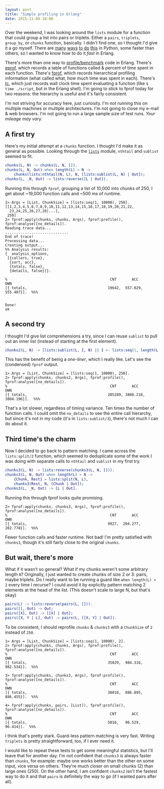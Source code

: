 ```yaml
---
layout: post
title: "Simple profiling in Erlang"
date: 2015-11-09 18:00
---
```


Over the weekend, I was looking around the ```lists``` module for a function that could group a list into pairs or triplets.  Either a ```pairs```, ```triplets```, ```group_by```, or ```chunks``` function, basically.  I didn't find one, so I thought I'd give it a go myself.  There are [many][py-1] [ways][py-2] [to][py-3] [do][py-4] [this][py-5] in Python, some faster than others, so I wanted to know how to do it *fast* in Erlang.

There's more than one way to [profile/benchmark][profiling] code in Erlang.  There's [eprof][eprof], which records a table of functions called & percent of time spent in each function.  There's [fprof][fprof], which records hierarchical profiling information (what called what, how much time was spent in each).  There's [tc][tc], which just records wall clock time spent evaluating a function (like ```$ time ./script```, but in the Erlang shell).  I'm going to stick to fprof today for two reasons: the hierarchy is useful and it's fairly consistent.

I'm not striving for accuracy here, just curiosity.  I'm not running this on multiple machines or multiple architectures.  I'm not going to close my e-mail & web browsers.  I'm not going to run a large sample size of test runs.  *Your mileage may vary.*

## A first try

Here's my initial attempt at a ```chunks``` function.  I thought I'd make it as general as possible.  Looking through the [```lists```][lists] module, ```nthtail``` and ```sublist``` seemed to fit.

~~~Erlang
chunks(L, N) -> chunks(L, N, []).
chunks(L, N, Out) when length(L) > N ->
    chunks(lists:nthtail(N, L), N, [lists:sublist(L, N) | Out]);
chunks(L, _N, Out) -> lists:reverse([L | Out]).
~~~

Running this through ```fprof```, grouping a list of 10,000 into chunks of 250, I get about ~19,000 function calls and ~500 ms of runtime.

~~~
1> Args = [List, ChunkSize] = [lists:seq(1, 10000), 250].
[[1,2,3,4,5,6,7,8,9,10,11,12,13,14,15,16,17,18,19,20,21,22,
  23,24,25,26,27,28|...],
 250]
2> fprof:apply(chunks, chunks, Args), fprof:profile(), fprof:analyse([no_details]). 
Reading trace data...
.............................
End of trace!
Processing data...
Creating output...
%% Analysis results:
{  analysis_options,
 [{callers, true},
  {sort, acc},
  {totals, false},
  {details, false}]}.

%                                               CNT       ACC       OWN        
[{ totals,                                     19642,  557.029,  555.407}].  %%%


Done!
ok
~~~

## A second try

I thought I'd give list comprehensions a try, since I can reuse ```sublist``` to pull out an inner list (instead of starting at the first element).

~~~Erlang
chunks2(L, N) -> [lists:sublist(L, I, N) || I <- lists:seq(1, length(L), N)].
~~~

This has the benefit of being a *one-liner*, which I really like.  Let's see the (condensed) ```fprof``` output.

~~~
1> Args = [List, ChunkSize] = [lists:seq(1, 10000), 250].
2> fprof:apply(chunks, chunks2, Args), fprof:profile(), fprof:analyse([no_details]).
%                                               CNT       ACC       OWN        
[{ totals,                                     205289, 3808.218, 3804.196}].  %%%
~~~

That's a lot slower, regardless of timing variance.  Ten times the number of function calls.  I could omit the ```no_details``` to see the entire call hierarchy, but since it's not in my code (it's in ```lists:sublist/3```), there's not much I can do about it.

## Third time's the charm

Now I decided to go back to pattern matching.  I came across the ```lists:split/2``` function, which seemed to deduplicate some of the work I was doing with separate calls to ```nthtail``` and ```sublist``` in my first try.

~~~Erlang
chunks3(L, N) -> lists:reverse(chunks3(L, N, [])).
chunks3(L, N, Out) when length(L) > N ->
    {Chunk, Rest} = lists:split(N, L),
    chunks3(Rest, N, [Chunk | Out]);
chunks3(L, _N, Out) -> [L | Out].
~~~

Running this through fprof looks quite promising.

~~~
2> fprof:apply(chunks, chunks3, Args), fprof:profile(), fprof:analyse([no_details]).
%                                               CNT       ACC       OWN        
[{ totals,                                     9927,  204.277,  202.778}].  %%%
~~~

Fewer function calls and faster runtime.  Not bad!  I'm pretty satisfied with ```chunks3```, though it's still fairly close to the original ```chunks```.

## But wait, there's more

What if it wasn't so general?  What if my chunks weren't some arbitrary length ```N```?  Originally, I just wanted to create chunks of size 2 or 3: pairs, maybe triplets.  Do I really want to be running a guard like ```when length(L) > 2``` every time I recurse?  I could avoid it by explicitly pattern matching 2 elements at the head of the list.  (This doesn't scale to large N, but that's okay)

~~~Erlang
pairs(L) -> lists:reverse(pairs(L, [])).
pairs([], Out) -> Out;
pairs([X], Out) -> [[X] | Out];
pairs([X, Y | L], Out) -> pairs(L, [[X, Y] | Out]).
~~~

To be consistent, I should reprofile ```chunks``` & ```chunks3``` with a ```ChunkSize``` of ```2``` instead of ```250```.

~~~
1> Args = [List, ChunkSize] = [lists:seq(1, 10000), 2].  
2> fprof:apply(chunks, chunks, Args), fprof:profile(), fprof:analyse([no_details]). 
%                                               CNT       ACC       OWN        
[{ totals,                                     35029,  984.316,  982.534}].  %%%

3> fprof:apply(chunks, chunks3, Args), fprof:profile(), fprof:analyse([no_details]).
%                                               CNT       ACC       OWN        
[{ totals,                                     30018,  886.895,  886.455}].  %%%

4> fprof:apply(chunks, pairs, [List]), fprof:profile(), fprof:analyse([no_details]).
%                                               CNT       ACC       OWN        
[{ totals,                                     5016,   96.529,   96.414}].  %%%
~~~

I think that's pretty stark.  Guard-less pattern matching is very fast.  Writing ```triplets``` is pretty straightforward, too, if I ever need it.

I would like to repeat these tests to get some meaningful statistics, but I'll leave that for another day.  I'm not confident that ```chunks3``` is always faster than ```chunks```, for example: maybe one works better than the other on some input, vice versa on others.  They're much closer on small chunks (2) than large ones (250).  On the other hand, I am confident ```chunks2``` isn't the fastest way to do it and that ```pairs``` is definitely the way to go (if I wanted pairs after all).

[py-1]: https://stackoverflow.com/questions/312443/how-do-you-split-a-list-into-evenly-sized-chunks-in-python
[py-2]: https://stackoverflow.com/questions/434287/what-is-the-most-pythonic-way-to-iterate-over-a-list-in-chunks
[py-3]: https://stackoverflow.com/questions/1624883/alternative-way-to-split-a-list-into-groups-of-n
[py-4]: https://stackoverflow.com/questions/4119070/how-to-divide-a-list-into-n-equal-parts-python
[py-5]: https://stackoverflow.com/questions/9671224/split-a-python-list-into-other-sublists-i-e-smaller-lists?lq=1

[profiling]: http://www.erlang.org/doc/efficiency_guide/profiling.html
[eprof]: http://www.erlang.org/doc/man/eprof.html
[fprof]: http://www.erlang.org/doc/man/fprof.html
[tc]: http://www.erlang.org/doc/man/timer.html#tc-3

[lists]: http://www.erlang.org/doc/man/lists.html
